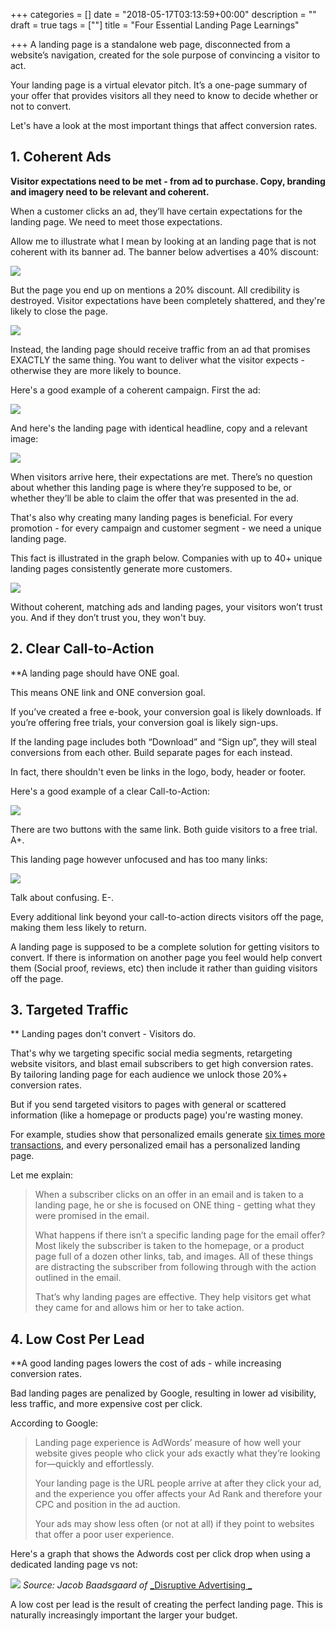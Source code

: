 +++
categories = []
date = "2018-05-17T03:13:59+00:00"
description = ""
draft = true
tags = [""]
title = "Four Essential Landing Page Learnings"

+++
A landing page is a standalone web page, disconnected from a website’s navigation, created for the sole purpose of convincing a visitor to act.

Your landing page is a virtual elevator pitch. It’s a one-page summary of your offer that provides visitors all they need to know to decide whether or not to convert.

Let's have a look at the most important things that affect conversion rates.

## 1. Coherent Ads

**Visitor expectations need to be met - from ad to purchase. Copy, branding and imagery need to be relevant and coherent.**

When a customer clicks an ad, they’ll have certain expectations for the landing page. We need to meet those expectations.

Allow me to illustrate what I mean by looking at an landing page that is not coherent with its banner ad. The banner below advertises a 40% discount:

![](https://instapage.com/wp-content/uploads/2017/07/marketingprofs-message-match.png)

But the page you end up on mentions a 20% discount. All credibility is destroyed. Visitor expectations have been completely shattered, and they're likely to close the page.

![](https://instapage.com/wp-content/uploads/2017/07/marketingprofs-landing-page.png)

Instead, the landing page should receive traffic from an ad that promises EXACTLY the same thing. You want to deliver what the visitor expects - otherwise they are more likely to bounce.

Here's a good example of a coherent campaign. First the ad:

![](https://instapage.com/wp-content/uploads/2017/07/mens-health-paid-search-ad.png)

And here's the landing page with identical headline, copy and a relevant image:

![](https://instapage.com/wp-content/uploads/2017/07/mens-health-landing-page.png)

When visitors arrive here, their expectations are met. There’s no question about whether this landing page is where they’re supposed to be, or whether they’ll be able to claim the offer that was presented in the ad.

That's also why creating many landing pages is beneficial. For every promotion - for every campaign and customer segment - we need a unique landing page.

This fact is illustrated in the graph below. Companies with up to 40+ unique landing pages consistently generate more customers.

![](https://instapage.com/wp-content/uploads/2017/07/create-landing-pages.png)

Without coherent, matching ads and landing pages, your visitors won’t trust you. And if they don’t trust you, they won't buy.

## 2. Clear Call-to-Action

**A landing page should have ONE goal.

This means ONE link and ONE conversion goal.

If you’ve created a free e-book, your conversion goal is likely downloads. If you’re offering free trials, your conversion goal is likely sign-ups.

If the landing page includes both “Download” and “Sign up”, they will steal conversions from each other. Build separate pages for each instead.

In fact, there shouldn't even be links in the logo, body, header or footer.

Here's a good example of a clear Call-to-Action:

![](https://instapage.com/wp-content/uploads/2017/07/activecampaign-email-marketing-landing-page.png)

There are two buttons with the same link. Both guide visitors to a free trial. A+.

This landing page however unfocused and has too many links:

![](https://instapage.com/wp-content/uploads/2017/07/hit-rate-solutions-landing-page.png)

Talk about confusing. E-.

Every additional link beyond your call-to-action directs visitors off the page, making them less likely to return.

A landing page is supposed to be a complete solution for getting visitors to convert. If there is information on another page you feel would help convert them (Social proof, reviews, etc) then include it rather than guiding visitors off the page.

## 3. Targeted Traffic

\*\* Landing pages don't convert - Visitors do.

That's why we targeting specific social media segments, retargeting website visitors, and blast email subscribers to get high conversion rates. By tailoring landing page for each audience we unlock those 20%+ conversion rates.

But if you send targeted visitors to pages with general or scattered information (like a homepage or products page) you're wasting money.

For example, studies show that personalized emails generate [six times more transactions](https://marketingland.com/study-70-brands-personalizing-emails-missing-higher-transaction-rates-revenue-73241 "Read more"), and every personalized email has a personalized landing page.

Let me explain:

>When a subscriber clicks on an offer in an email and is taken to a landing page, he or she is focused on ONE thing - getting what they were promised in the email.
>
>What happens if there isn’t a specific landing page for the email offer? Most likely the subscriber is taken to the homepage, or a product page full of a dozen other links, tab, and images. All of these things are distracting the subscriber from following through with the action outlined in the email.
>
>That’s why landing pages are effective. They help visitors get what they came for and allows him or her to take action.

## 4. Low Cost Per Lead

**A good landing pages lowers the cost of ads - while increasing conversion rates.

Bad landing pages are penalized by Google, resulting in lower ad visibility, less traffic, and more expensive cost per click.

According to Google:

> Landing page experience is AdWords’ measure of how well your website gives people who click your ads exactly what they’re looking for—quickly and effortlessly.
>
> Your landing page is the URL people arrive at after they click your ad, and the experience you offer affects your Ad Rank and therefore your CPC and position in the ad auction.
>
> Your ads may show less often (or not at all) if they point to websites that offer a poor user experience.

Here's a graph that shows the Adwords cost per click drop when using a dedicated landing page vs not:

![](https://instapage.com/wp-content/uploads/2017/07/disruptive-advertising-cost-per-lead.jpg)
_Source: Jacob Baadsgaard of_ [_Disruptive Advertising _](https://instapage.com/blog/advertising-agency-accelerated-growth-with-landing-pages "Read more")

A low cost per lead is the result of creating the perfect landing page. This is naturally increasingly important the larger your budget.


